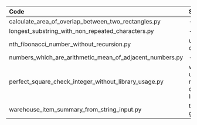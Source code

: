 | Code                                                     | Strategy                          |
|:---------------------------------------------------------|:----------------------------------|
| calculate_area_of_overlap_between_two_rectangles.py      | -                                 |
| longest_substring_with_non_repeated_characters.py        | -                                 |
| nth_fibonacci_number_without_recursion.py                | using dictionary                  |
| numbers_which_are_arithmetic_mean_of_adjacent_numbers.py | -                                 |         
| perfect_square_check_integer_without_library_usage.py    | without using numerical computation libraries |
| warehouse_item_summary_from_string_input.py              | through generator                 |
